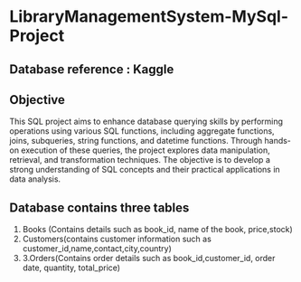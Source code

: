 # LibraryManagementSystem-MySql-Project
## Database reference : Kaggle

## Objective 
This SQL project aims to enhance database querying skills by performing operations using various SQL functions, 
including aggregate functions, joins, subqueries, string functions, and datetime functions. Through hands-on execution of
these queries, the project explores data manipulation, retrieval, and transformation techniques. The objective is to develop
a strong understanding of SQL concepts and their practical applications in data analysis.
 
##  Database contains three tables 
1. Books (Contains details such as book_id, name of the book, price,stock)
2. Customers(contains customer information such as customer_id,name,contact,city,country)
3.  3.Orders(Contains order details such as book_id,customer_id, order date, quantity, total_price)


